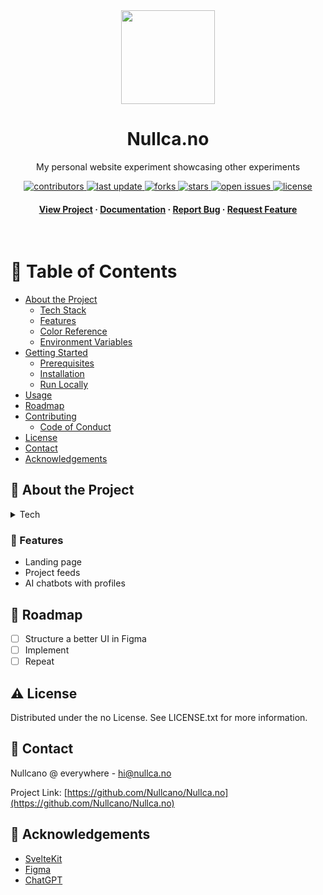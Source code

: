 <div align="center">

  <img src="https://nullca.no/null.svg" width="150">
  <h1>Nullca.no</h1>
  
  <p>
    My personal website experiment showcasing other experiments 
  </p>

  
<!-- Badges -->
<p>
  <a href="https://github.com/Nullcano/Nullca.no/graphs/contributors">
    <img src="https://img.shields.io/github/contributors/Nullcano/Nullca.no" alt="contributors" />
  </a>
  <a href="">
    <img src="https://img.shields.io/github/last-commit/Nullcano/Nullca.no" alt="last update" />
  </a>
  <a href="https://github.com/Nullcano/Nullca.no/network/members">
    <img src="https://img.shields.io/github/forks/Nullcano/Nullca.no" alt="forks" />
  </a>
  <a href="https://github.com/Nullcano/Nullca.no/stargazers">
    <img src="https://img.shields.io/github/stars/Nullcano/Nullca.no" alt="stars" />
  </a>
  <a href="https://github.com/Nullcano/Nullca.no/issues/">
    <img src="https://img.shields.io/github/issues/Nullcano/Nullca.no" alt="open issues" />
  </a>
  <a href="https://github.com/Nullcano/Nullca.no/blob/master/LICENSE">
    <img src="https://img.shields.io/github/license/Nullcano/Nullca.no.svg" alt="license" />
  </a>
</p>
   
<h4>
    <a href="https://nullca.no">View Project</a>
  <span> · </span>
    <a href="https://github.com/Nullcano/Nullca.no">Documentation</a>
  <span> · </span>
    <a href="https://github.com/Nullcano/Nullca.no/issues/">Report Bug</a>
  <span> · </span>
    <a href="https://github.com/Nullcano/Nullca.no/issues/">Request Feature</a>
  </h4>
</div>

<br />

<!-- Table of Contents -->
# :notebook_with_decorative_cover: Table of Contents

- [About the Project](#star2-about-the-project)
  * [Tech Stack](#space_invader-tech-stack)
  * [Features](#dart-features)
  * [Color Reference](#art-color-reference)
  * [Environment Variables](#key-environment-variables)
- [Getting Started](#toolbox-getting-started)
  * [Prerequisites](#bangbang-prerequisites)
  * [Installation](#gear-installation)
  * [Run Locally](#running-run-locally)
- [Usage](#eyes-usage)
- [Roadmap](#compass-roadmap)
- [Contributing](#wave-contributing)
  * [Code of Conduct](#scroll-code-of-conduct)
- [License](#warning-license)
- [Contact](#handshake-contact)
- [Acknowledgements](#gem-acknowledgements)
  

<!-- About the Project -->
## :star2: About the Project

<!-- TechStack -->
<details>
  <summary>Tech</summary>
  <ul>
    <li><a href="https://kit.svelte.dev">SvelteKit</a></li>
  </ul>
</details>

<!-- Features -->
### :dart: Features

- Landing page
- Project feeds
- AI chatbots with profiles

<!-- Roadmap -->
## :compass: Roadmap

* [ ] Structure a better UI in Figma
* [ ] Implement
* [ ] Repeat

<!-- License -->
## :warning: License

Distributed under the no License. See LICENSE.txt for more information.


<!-- Contact -->
## :handshake: Contact

Nullcano @ everywhere - hi@nullca.no

Project Link: [https://github.com/Nullcano/Nullca.no](https://github.com/Nullcano/Nullca.no)

<!-- Acknowledgments -->
## :gem: Acknowledgements

 - [SvelteKit](https://kit.svelte.dev/)
 - [Figma](https://figma.com/)
 - [ChatGPT](https://chat.openai.com/)
